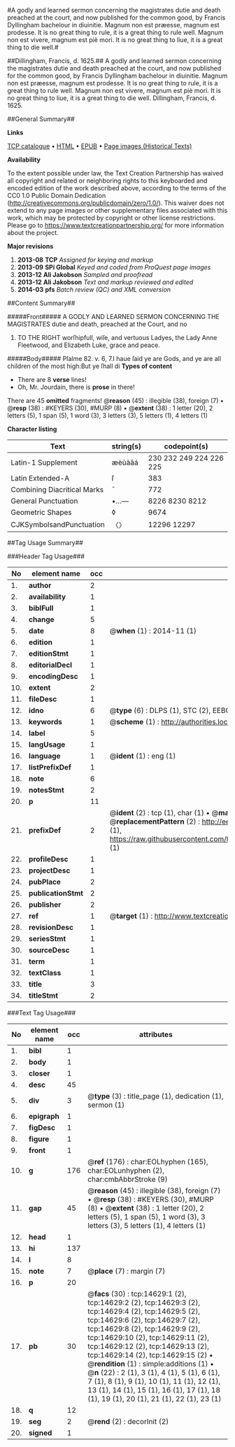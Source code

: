 #A godly and learned sermon concerning the magistrates dutie and death preached at the court, and now published for the common good, by Francis Dyllingham bachelour in diuinitie. Magnum non est præesse, magnum est prodesse. It is no great thing to rule, it is a great thing to rule well. Magnum non est vivere, magnum est piè mori. It is no great thing to liue, it is a great thing to die well.#

##Dillingham, Francis, d. 1625.##
A godly and learned sermon concerning the magistrates dutie and death preached at the court, and now published for the common good, by Francis Dyllingham bachelour in diuinitie. Magnum non est præesse, magnum est prodesse. It is no great thing to rule, it is a great thing to rule well. Magnum non est vivere, magnum est piè mori. It is no great thing to liue, it is a great thing to die well.
Dillingham, Francis, d. 1625.

##General Summary##

**Links**

[TCP catalogue](http://www.ota.ox.ac.uk/tcp/)  • 
[HTML](http://tei.it.ox.ac.uk/tcp/Texts-HTML/free/A20/A20472.html)  • 
[EPUB](http://tei.it.ox.ac.uk/tcp/Texts-EPUB/free/A20/A20472.epub) • 
[Page images (Historical Texts)](https://historicaltexts.jisc.ac.uk/eebo-99849480e)

**Availability**

To the extent possible under law, the Text Creation Partnership has waived all copyright and related or neighboring rights to this keyboarded and encoded edition of the work described above, according to the terms of the CC0 1.0 Public Domain Dedication (http://creativecommons.org/publicdomain/zero/1.0/). This waiver does not extend to any page images or other supplementary files associated with this work, which may be protected by copyright or other license restrictions. Please go to https://www.textcreationpartnership.org/ for more information about the project.

**Major revisions**

1. __2013-08__ __TCP__ *Assigned for keying and markup*
1. __2013-09__ __SPi Global__ *Keyed and coded from ProQuest page images*
1. __2013-12__ __Ali Jakobson__ *Sampled and proofread*
1. __2013-12__ __Ali Jakobson__ *Text and markup reviewed and edited*
1. __2014-03__ __pfs__ *Batch review (QC) and XML conversion*

##Content Summary##

#####Front#####
A GODLY AND LEARNED SERMON CONCERNING THE MAGISTRATES dutie and death, preached at the Court, and no
1. TO THE RIGHT worſhipfull, wiſe, and vertuous Ladyes, the Lady Anne Fleetwood, and Elizabeth Luke, grace and peace.

#####Body#####
Pſalme 82. v. 6, 7.I haue ſaid ye are Gods, and ye are all children of the most high:But ye ſhall di
**Types of content**

  * There are 8 **verse** lines!
  * Oh, Mr. Jourdain, there is **prose** in there!

There are 45 **omitted** fragments! 
 @__reason__ (45) : illegible (38), foreign (7)  •  @__resp__ (38) : #KEYERS (30), #MURP (8)  •  @__extent__ (38) : 1 letter (20), 2 letters (5), 1 span (5), 1 word (3), 3 letters (3), 5 letters (1), 4 letters (1)

**Character listing**


|Text|string(s)|codepoint(s)|
|---|---|---|
|Latin-1 Supplement|æèùàâá|230 232 249 224 226 225|
|Latin Extended-A|ſ|383|
|Combining             Diacritical Marks|̄|772|
|General Punctuation|•…—|8226 8230 8212|
|Geometric Shapes|◊|9674|
|CJKSymbolsandPunctuation|〈〉|12296 12297|

##Tag Usage Summary##

###Header Tag Usage###

|No|element name|occ|attributes|
|---|---|---|---|
|1.|__author__|2||
|2.|__availability__|1||
|3.|__biblFull__|1||
|4.|__change__|5||
|5.|__date__|8| @__when__ (1) : 2014-11 (1)|
|6.|__edition__|1||
|7.|__editionStmt__|1||
|8.|__editorialDecl__|1||
|9.|__encodingDesc__|1||
|10.|__extent__|2||
|11.|__fileDesc__|1||
|12.|__idno__|6| @__type__ (6) : DLPS (1), STC (2), EEBO-CITATION (1), PROQUEST (1), VID (1)|
|13.|__keywords__|1| @__scheme__ (1) : http://authorities.loc.gov/ (1)|
|14.|__label__|5||
|15.|__langUsage__|1||
|16.|__language__|1| @__ident__ (1) : eng (1)|
|17.|__listPrefixDef__|1||
|18.|__note__|6||
|19.|__notesStmt__|2||
|20.|__p__|11||
|21.|__prefixDef__|2| @__ident__ (2) : tcp (1), char (1)  •  @__matchPattern__ (2) : ([0-9\-]+):([0-9IVX]+) (1), (.+) (1)  •  @__replacementPattern__ (2) : http://eebo.chadwyck.com/downloadtiff?vid=$1&page=$2 (1), https://raw.githubusercontent.com/textcreationpartnership/Texts/master/tcpchars.xml#$1 (1)|
|22.|__profileDesc__|1||
|23.|__projectDesc__|1||
|24.|__pubPlace__|2||
|25.|__publicationStmt__|2||
|26.|__publisher__|2||
|27.|__ref__|1| @__target__ (1) : http://www.textcreationpartnership.org/docs/. (1)|
|28.|__revisionDesc__|1||
|29.|__seriesStmt__|1||
|30.|__sourceDesc__|1||
|31.|__term__|1||
|32.|__textClass__|1||
|33.|__title__|3||
|34.|__titleStmt__|2||


###Text Tag Usage###

|No|element name|occ|attributes|
|---|---|---|---|
|1.|__bibl__|1||
|2.|__body__|1||
|3.|__closer__|1||
|4.|__desc__|45||
|5.|__div__|3| @__type__ (3) : title_page (1), dedication (1), sermon (1)|
|6.|__epigraph__|1||
|7.|__figDesc__|1||
|8.|__figure__|1||
|9.|__front__|1||
|10.|__g__|176| @__ref__ (176) : char:EOLhyphen (165), char:EOLunhyphen (2), char:cmbAbbrStroke (9)|
|11.|__gap__|45| @__reason__ (45) : illegible (38), foreign (7)  •  @__resp__ (38) : #KEYERS (30), #MURP (8)  •  @__extent__ (38) : 1 letter (20), 2 letters (5), 1 span (5), 1 word (3), 3 letters (3), 5 letters (1), 4 letters (1)|
|12.|__head__|1||
|13.|__hi__|137||
|14.|__l__|8||
|15.|__note__|7| @__place__ (7) : margin (7)|
|16.|__p__|20||
|17.|__pb__|30| @__facs__ (30) : tcp:14629:1 (2), tcp:14629:2 (2), tcp:14629:3 (2), tcp:14629:4 (2), tcp:14629:5 (2), tcp:14629:6 (2), tcp:14629:7 (2), tcp:14629:8 (2), tcp:14629:9 (2), tcp:14629:10 (2), tcp:14629:11 (2), tcp:14629:12 (2), tcp:14629:13 (2), tcp:14629:14 (2), tcp:14629:15 (2)  •  @__rendition__ (1) : simple:additions (1)  •  @__n__ (22) : 2 (1), 3 (1), 4 (1), 5 (1), 6 (1), 7 (1), 8 (1), 9 (1), 10 (1), 11 (1), 12 (1), 13 (1), 14 (1), 15 (1), 16 (1), 17 (1), 18 (1), 19 (1), 20 (1), 21 (1), 22 (1), 23 (1)|
|18.|__q__|12||
|19.|__seg__|2| @__rend__ (2) : decorInit (2)|
|20.|__signed__|1||
